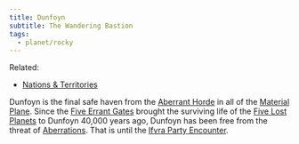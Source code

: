 ```yaml
---
title: Dunfoyn
subtitle: The Wandering Bastion
tags:
  - planet/rocky
---
```


Related:

- [Nations & Territories](../../state/index.md)

Dunfoyn is the final safe haven from the [Aberrant Horde](../../../creature/species/aberration/index.md) in all of the [Material Plane](../../plane/prime/material.md). Since the [Five Errant Gates](../../../item/magic/5-errant-gates.md) brought the surviving life of the [Five Lost Planets](../6-lost-worlds.md) to Dunfoyn 40,000 years ago, Dunfoyn has been free from the threat of [Aberrations](../../../creature/species/aberration/index.md). That is until the [Ifvra Party Encounter](../../../event/history/last-stand/ifvra-party-encounter.md).
